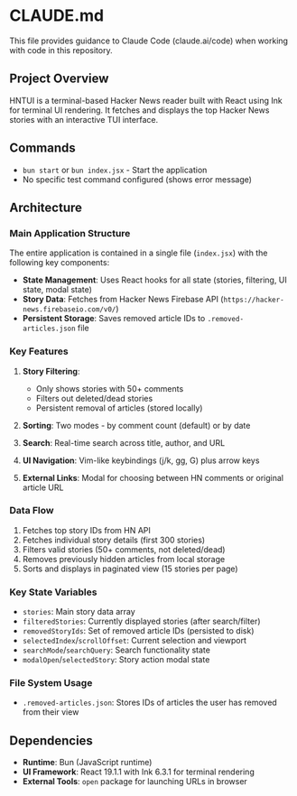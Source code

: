 # CLAUDE.md

This file provides guidance to Claude Code (claude.ai/code) when working with code in this repository.

## Project Overview

HNTUI is a terminal-based Hacker News reader built with React using Ink for terminal UI rendering. It fetches and displays the top Hacker News stories with an interactive TUI interface.

## Commands

- `bun start` or `bun index.jsx` - Start the application
- No specific test command configured (shows error message)

## Architecture

### Main Application Structure

The entire application is contained in a single file (`index.jsx`) with the following key components:

- **State Management**: Uses React hooks for all state (stories, filtering, UI state, modal state)
- **Story Data**: Fetches from Hacker News Firebase API (`https://hacker-news.firebaseio.com/v0/`)
- **Persistent Storage**: Saves removed article IDs to `.removed-articles.json` file

### Key Features

1. **Story Filtering**:
   - Only shows stories with 50+ comments
   - Filters out deleted/dead stories
   - Persistent removal of articles (stored locally)

2. **Sorting**: Two modes - by comment count (default) or by date

3. **Search**: Real-time search across title, author, and URL

4. **UI Navigation**: Vim-like keybindings (j/k, gg, G) plus arrow keys

5. **External Links**: Modal for choosing between HN comments or original article URL

### Data Flow

1. Fetches top story IDs from HN API
2. Fetches individual story details (first 300 stories)
3. Filters valid stories (50+ comments, not deleted/dead)
4. Removes previously hidden articles from local storage
5. Sorts and displays in paginated view (15 stories per page)

### Key State Variables

- `stories`: Main story data array
- `filteredStories`: Currently displayed stories (after search/filter)
- `removedStoryIds`: Set of removed article IDs (persisted to disk)
- `selectedIndex`/`scrollOffset`: Current selection and viewport
- `searchMode`/`searchQuery`: Search functionality state
- `modalOpen`/`selectedStory`: Story action modal state

### File System Usage

- `.removed-articles.json`: Stores IDs of articles the user has removed from their view

## Dependencies

- **Runtime**: Bun (JavaScript runtime)
- **UI Framework**: React 19.1.1 with Ink 6.3.1 for terminal rendering
- **External Tools**: `open` package for launching URLs in browser